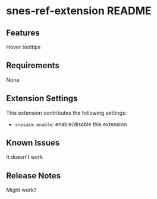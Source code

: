 # snes-ref-extension README


## Features

Hover tooltips 

## Requirements

None

## Extension Settings

This extension contributes the following settings:

* `snesasm.enable`: enable/disable this extension


## Known Issues

It doesn't work

## Release Notes

Might work?